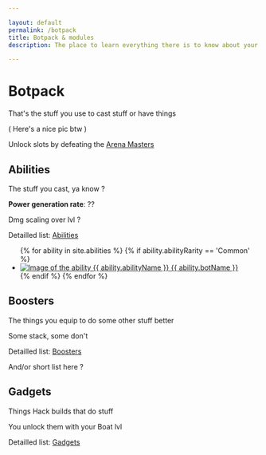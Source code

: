 ```yaml
---

layout: default
permalink: /botpack
title: Botpack & modules
description: The place to learn everything there is to know about your Botpack and its Modules!

---
```


# Botpack

<div markdown="1" class=" ghcms ghcms-intro">

That's the stuff you use to cast stuff or have things

( Here's a nice pic btw )

Unlock slots by defeating the [Arena Masters](https://www.botworld.wiki/arena-masters)

</div>

## Abilities

<div markdown="1" class=" ghcms ghcms-abilities">

The stuff you cast, ya know ?

**Power generation rate**: ??

Dmg scaling over lvl ?

Detailled list: [Abilities](https://www.botworld.wiki/abilities)

</div>

<div id="site_toc">
    <div class="toc-block">
        <ul class="toc-block-list">
            {% for ability in site.abilities %}
                {% if ability.abilityRarity == 'Common' %}
                    <li class="toc-block-entry rarity_{{ability.abilityRarity}}">
                        <a href="{{ site.baseurl }}{{ ability.url }}" title="Page about the ability {{ ability.abilityName }}">
                            <img src="{{ ability.abilityImageUrl }}" alt="Image of the ability {{ ability.abilityName }}">
                            <span>{{ ability.botName }}</span>
                        </a>
                    </li>
                {% endif %}
            {% endfor %}
        </ul>
    </div>
</div>




## Boosters


<div markdown="1" class=" ghcms ghcms-boosters">

The things you equip to do some other stuff better

Some stack, some don't

Detailled list: [Boosters](https://www.botworld.wiki/boosters)

And/or short list here ?

</div>


## Gadgets


<div markdown="1" class=" ghcms ghcms-gadgets">

Things Hack builds that do stuff

You unlock them with your Boat lvl

Detailled list: [Gadgets](https://www.botworld.wiki/gadgets)

</div>

